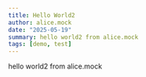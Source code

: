 ```yaml
---
title: Hello World2
author: alice.mock
date: "2025-05-19"
summary: hello world2 from alice.mock
tags: [demo, test]
---
```


hello world2 from alice.mock 